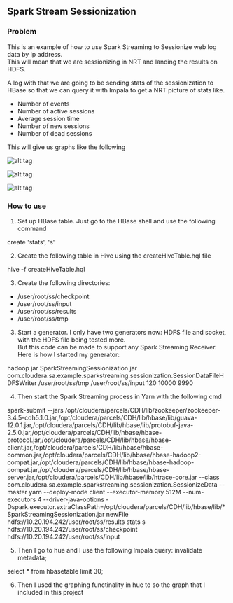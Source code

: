 Spark Stream Sessionization
------------------------------

### Problem
This is an example of how to use Spark Streaming to Sessionize web log data by ip address.  
This will mean that we are sessionizing in NRT and landing the results on HDFS.

A log with that we are going to be sending stats of the sessionization to HBase so 
that we can query it with Impala to get a NRT picture of stats like.

- Number of events
- Number of active sessions
- Average session time
- Number of new sessions
- Number of dead sessions

This will give us graphs like the following

![alt tag](https://raw.githubusercontent.com/tmalaska/SparkStreaming.Sessionizatin/master/Graph1.png)

![alt tag](https://raw.githubusercontent.com/tmalaska/SparkStreaming.Sessionizatin/master/Graph2.png)

![alt tag](https://raw.githubusercontent.com/tmalaska/SparkStreaming.Sessionizatin/master/Graph3.png)

### How to use

1. Set up HBase table.  Just go to the HBase shell and use the following command

create 'stats', 's'

2. Create the following table in Hive using the createHiveTable.hql file

hive -f createHiveTable.hql

3. Create the following directories:

 - /user/root/ss/checkpoint
 - /user/root/ss/input
 - /user/root/ss/results
 - /user/root/ss/tmp

3. Start a generator.  I only have two generators now: HDFS file and socket, with the HDFS file being tested more.  
But this code can be made to support any Spark Streaming Receiver.  Here is how I started my generator:

hadoop jar SparkStreamingSessionization.jar com.cloudera.sa.example.sparkstreaming.sessionization.SessionDataFileHDFSWriter /user/root/ss/tmp /user/root/ss/input 120 10000 9990

4. Then start the Spark Streaming process in Yarn with the following cmd

spark-submit --jars /opt/cloudera/parcels/CDH/lib/zookeeper/zookeeper-3.4.5-cdh5.1.0.jar,/opt/cloudera/parcels/CDH/lib/hbase/lib/guava-12.0.1.jar,/opt/cloudera/parcels/CDH/lib/hbase/lib/protobuf-java-2.5.0.jar,/opt/cloudera/parcels/CDH/lib/hbase/hbase-protocol.jar,/opt/cloudera/parcels/CDH/lib/hbase/hbase-client.jar,/opt/cloudera/parcels/CDH/lib/hbase/hbase-common.jar,/opt/cloudera/parcels/CDH/lib/hbase/hbase-hadoop2-compat.jar,/opt/cloudera/parcels/CDH/lib/hbase/hbase-hadoop-compat.jar,/opt/cloudera/parcels/CDH/lib/hbase/hbase-server.jar,/opt/cloudera/parcels/CDH/lib/hbase/lib/htrace-core.jar --class com.cloudera.sa.example.sparkstreaming.sessionization.SessionizeData --master yarn --deploy-mode client --executor-memory 512M --num-executors 4 --driver-java-options -Dspark.executor.extraClassPath=/opt/cloudera/parcels/CDH/lib/hbase/lib/* SparkStreamingSessionization.jar newFile hdfs://10.20.194.242/user/root/ss/results stats s hdfs://10.20.194.242/user/root/ss/checkpoint hdfs://10.20.194.242/user/root/ss/input

5. Then I go to hue and I use the following Impala query:
invalidate metadata;

select * from hbasetable limit 30;

6. Then I used the graphing functinality in hue to so the graph that I included in this project


 